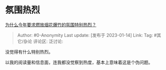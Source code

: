 # 氛围热烈
[为什么今年要求燃放烟花爆竹的氛围特别热烈？](https://www.zhihu.com/question/576216690/answer/2844401867)

> Author: #0-Anonymity
> Last update: [发布于 2023-01-14]
> Link:
> Tag: #其它/杂论
> 评论区:
> 泛讨论:

没觉得有什么特别热烈。

以我的阅读量和信息面，连我都没觉察到热度，基本上意味着这是个伪问题。
